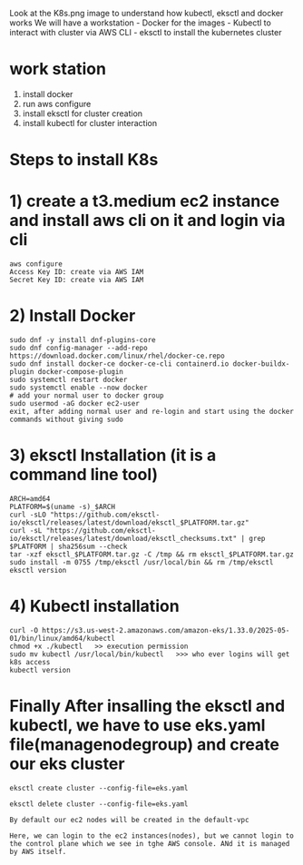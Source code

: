 Look at the K8s.png image to understand how kubectl, eksctl and docker works
We will have a workstation 
    - Docker for the images
    - Kubectl to interact with cluster via AWS CLI
    - eksctl to install the kubernetes cluster

work station
============
1. install docker
2. run aws configure
3. install eksctl for cluster creation
4. install kubectl for cluster interaction

# Steps to install K8s

# 1) create a t3.medium ec2 instance and install aws cli on it and login via cli

    aws configure
    Access Key ID: create via AWS IAM
    Secret Key ID: create via AWS IAM

# 2) Install Docker 

    sudo dnf -y install dnf-plugins-core
    sudo dnf config-manager --add-repo https://download.docker.com/linux/rhel/docker-ce.repo
    sudo dnf install docker-ce docker-ce-cli containerd.io docker-buildx-plugin docker-compose-plugin
    sudo systemctl restart docker
    sudo systemctl enable --now docker
    # add your normal user to docker group
    sudo usermod -aG docker ec2-user
    exit, after adding normal user and re-login and start using the docker commands without giving sudo

# 3) eksctl Installation  (it is a command line tool)

    ARCH=amd64
    PLATFORM=$(uname -s)_$ARCH
    curl -sLO "https://github.com/eksctl-io/eksctl/releases/latest/download/eksctl_$PLATFORM.tar.gz"
    curl -sL "https://github.com/eksctl-io/eksctl/releases/latest/download/eksctl_checksums.txt" | grep $PLATFORM | sha256sum --check
    tar -xzf eksctl_$PLATFORM.tar.gz -C /tmp && rm eksctl_$PLATFORM.tar.gz
    sudo install -m 0755 /tmp/eksctl /usr/local/bin && rm /tmp/eksctl
    eksctl version

# 4) Kubectl installation

    curl -O https://s3.us-west-2.amazonaws.com/amazon-eks/1.33.0/2025-05-01/bin/linux/amd64/kubectl
    chmod +x ./kubectl   >> execution permission
    sudo mv kubectl /usr/local/bin/kubectl   >>> who ever logins will get k8s access
    kubectl version


# Finally After insalling the eksctl and kubectl, we have to use eks.yaml file(managenodegroup) and create our eks cluster

    eksctl create cluster --config-file=eks.yaml

    eksctl delete cluster --config-file=eks.yaml

    By default our ec2 nodes will be created in the default-vpc

    Here, we can login to the ec2 instances(nodes), but we cannot login to the control plane which we see in tghe AWS console. ANd it is managed by AWS itself.





